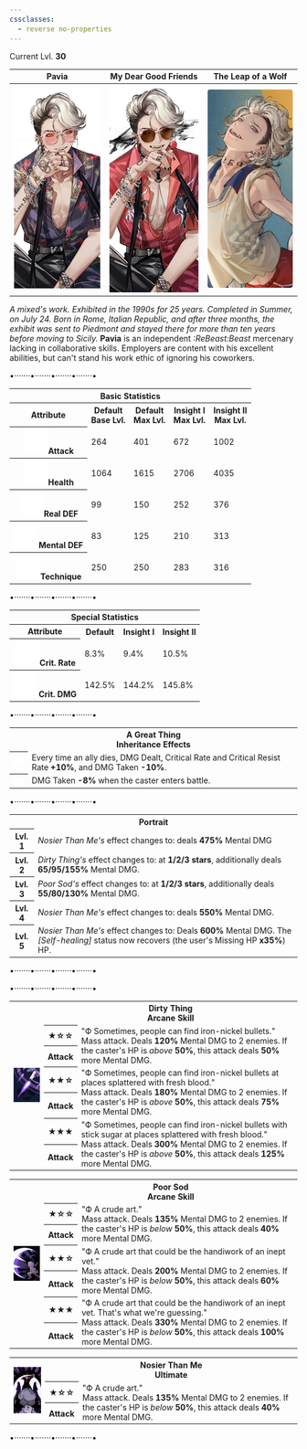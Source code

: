 ```yaml
---
cssclasses:
  - reverse no-properties
---
```

Current Lvl. **30**

| Pavia | My Dear Good Friends | The Leap of a Wolf |
| --- | --- | --- |
| ![](../Images/Characters/Pavia/Pavia.png) | ![](../Images/Characters/Pavia/Pavia_Insight.png) | ![](../Images/Characters/Pavia/Pavia_Costume.png) |
*A mixed's work. Exhibited in the 1990s for 25 years. Completed in Summer, on July 24. Born in Rome, Italian Republic, and after three months, the exhibit was sent to Piedmont and stayed there for more than ten years before moving to Sicily.*
**Pavia**  is an independent *:ReBeast:Beast*  mercenary lacking in collaborative skills. Employers are content with his excellent abilities, but can't stand his work ethic of ignoring his coworkers.

<div class="charts">
<div class="stats">
	<p class="divide">•·······•·······•·······•·······•</p>
	<table>
		<tr><th colspan="5">Basic Statistics</th></tr>
		<tr>
			<th>Attribute</th>
			<th>Default  <br><span>Base Lvl.</span></th>
			<th>Default  <br><span>Max Lvl.</span></th>
			<th>Insight I  <br><span>Max Lvl.</span></th>
			<th>Insight II  <br><span>Max Lvl.</span></th>
		</tr>
		<tr>
			<th><img src="https://raw.githubusercontent.com/lunaria79/Jackalupes-Corner/refs/heads/main/03%20Reverse1999/Images/Attributes/Attack.svg">Attack</th>
			<td>264</td>
			<td>401</td>
			<td>672</td>
			<td>1002</td>
		</tr>
		<tr>
			<th><img src="https://raw.githubusercontent.com/lunaria79/Jackalupes-Corner/refs/heads/main/03%20Reverse1999/Images/Attributes/Health.svg">Health</th>
			<td>1064</td>
			<td>1615</td>
			<td>2706</td>
			<td>4035</td>
		</tr>
		<tr>
			<th><img src="https://raw.githubusercontent.com/lunaria79/Jackalupes-Corner/refs/heads/main/03%20Reverse1999/Images/Attributes/Real%20DEF.svg">Real DEF</th>
			<td>99</td>
			<td>150</td>
			<td>252</td>
			<td>376</td>
		</tr>
		<tr>
			<th><img src="https://raw.githubusercontent.com/lunaria79/Jackalupes-Corner/refs/heads/main/03%20Reverse1999/Images/Attributes/Mental%20DEF.svg">Mental DEF</th>
			<td>83</td>
			<td>125</td>
			<td>210</td>
			<td>313</td>
		</tr>
		<tr>
			<th><img src="https://raw.githubusercontent.com/lunaria79/Jackalupes-Corner/refs/heads/main/03%20Reverse1999/Images/Attributes/Technique.svg">Technique</th>
			<td>250</td>
			<td>250</td>
			<td>283</td>
			<td>316</td>
		</tr>
	</table>
	<p class="divide">•·······•·······•·······•·······•</p>
	<table>
		<tr><th colspan="4">Special Statistics</th></tr>
		<tr>
			<th>Attribute</th>
			<th>Default  </th>
			<th>Insight I</th>
			<th>Insight II </th>
		</tr>
		<tr>
			<th><img src="https://raw.githubusercontent.com/lunaria79/Jackalupes-Corner/refs/heads/main/03%20Reverse1999/Images/Attributes/Crit%20Rate.svg">Crit. Rate</th>
			<td>8.3%</td>
			<td>9.4%</td>
			<td>10.5%</td>
		</tr>
		<tr>
			<th><img src="https://raw.githubusercontent.com/lunaria79/Jackalupes-Corner/refs/heads/main/03%20Reverse1999/Images/Attributes/Crit%20DMG.svg">Crit. DMG</th>
			<td>142.5%</td>
			<td>144.2%</td>
			<td>145.8%</td>
		</tr>
	</table>
	<p class="divide">•·······•·······•·······•·······•</p>
	<table>
	<tr><th colspan="2">A Great Thing <br><span>Inheritance Effects</span></th></tr>
	<tr>
		<th><img src="https://raw.githubusercontent.com/lunaria79/Jackalupes-Corner/refs/heads/main/03%20Reverse1999/Images/Afflatus/Insight.webp"></th>
		<td>Every time an ally dies, DMG Dealt, Critical Rate and Critical Resist Rate <b>+10%</b>, and DMG Taken <b>-10%</b>.</td>
	</tr>
	<tr>
		<th><img src="https://raw.githubusercontent.com/lunaria79/Jackalupes-Corner/refs/heads/main/03%20Reverse1999/Images/Afflatus/Insight%202.webp"></th>
		<td>DMG Taken <b>-8%</b> when the caster enters battle.</td>
	</tr>
	</table>
		<p class="divide">•·······•·······•·······•·······•</p>
	<table>
	<tr><th colspan="2">Portrait</th></tr>
	<tr> <th>Lvl. 1</th> <td><i>Nosier Than Me's</i> effect changes to: deals <b>475%</b> Mental DMG </td> </tr>
	<tr> <th>Lvl. 2</th> <td><i>Dirty Thing's</i> effect changes to: at <b>1/2/3 stars</b>, additionally deals <b>65/95/155%</b> Mental DMG.</td> </tr>
	<tr> <th>Lvl. 3</th> <td> <i>Poor Sod's</i> effect changes to: at <b>1/2/3 stars</b>, additionally deals <b>55/80/130%</b> Mental DMG. </td> </tr>
	<tr> <th>Lvl. 4</th> <td><i>Nosier Than Me's</i> effect changes to: deals <b>550%</b> Mental DMG.  </td> </tr>
	<tr> <th>Lvl. 5</th> <td><i>Nosier Than Me's</i> effect changes to: Deals <b>600%</b> Mental DMG. The <i>[Self-healing]</i> status now recovers (the user's Missing HP <b>x35%</b>) HP.  </td> </tr>
	</table>
	<p class="divide">•·······•·······•·······•·······•</p>
</div>
<div class="attacks">
	<p class="divide">•·······•·······•·······•·······•</p>
	<table style="margin-bottom: 15px;">
		<tr><th rowspan="7"><img src="https://raw.githubusercontent.com/lunaria79/Jackalupes-Corner/refs/heads/main/03%20Reverse1999/Images/Characters/Pavia/Pavia_Skill_Card_1-1.webp"></th>
		<th colspan="3">Dirty Thing <br> <span>Arcane Skill</span> </th>
		</tr>
		<tr>
			<th><b>★</b>☆☆</th>
			<td rowspan="2"> <span>"Ф Sometimes, people can find iron-nickel bullets."</span>
			<br> Mass attack. Deals <b>120%</b> Mental DMG to 2 enemies. If the caster's HP is <i>above</i> <b>50%</b>, this attack deals <b>50%</b> more Mental DMG.</td>
		</tr>
		<tr><th>Attack</th></tr>
		<tr>
			<th><b>★★</b>☆</th>
			<td rowspan="2"> <span>"Ф Sometimes, people can find iron-nickel bullets at places splattered with fresh blood."</span>
			<br> Mass attack. Deals <b>180%</b> Mental DMG to 2 enemies. If the caster's HP is <i>above</i> <b>50%</b>, this attack deals <b>75%</b> more Mental DMG.</td>
		</tr>
		<tr><th>Attack</th></tr>
		<tr>
			<th><b>★★★</b></th>
			<td rowspan="2"> <span>"Ф Sometimes, people can find iron-nickel bullets with stick sugar at places splattered with fresh blood."</span>
			<br> Mass attack. Deals <b>300%</b> Mental DMG to 2 enemies. If the caster's HP is <i>above</i> <b>50%</b>, this attack deals <b>125%</b> more Mental DMG.</td>
		</tr>
		<tr><th>Attack</th></tr>
	</table>
	<table style="margin-bottom: 15px;">
		<tr><th rowspan="7"><img src="https://raw.githubusercontent.com/lunaria79/Jackalupes-Corner/refs/heads/main/03%20Reverse1999/Images/Characters/Pavia/Pavia_Skill_Card_2-1.webp"></th>
		<th colspan="3">Poor Sod <br> <span>Arcane Skill</span> </th>
		</tr>
		<tr>
			<th><b>★</b>☆☆</th>
			<td rowspan="2"> <span>"Ф A crude art."</span>
			<br> Mass attack. Deals <b>135%</b> Mental DMG to 2 enemies. If the caster's HP is <i>below</i> <b>50%</b>, this attack deals <b>40%</b> more Mental DMG.</td>
		</tr>
		<tr><th>Attack</th></tr>
		<tr>
			<th><b>★★</b>☆</th>
			<td rowspan="2"> <span>"Ф A crude art that could be the handiwork of an inept vet."</span>
			<br> Mass attack. Deals <b>200%</b> Mental DMG to 2 enemies. If the caster's HP is <i>below</i> <b>50%</b>, this attack deals <b>60%</b> more Mental DMG.</td>
		</tr>
		<tr><th>Attack</th></tr>
		<tr>
			<th><b>★★★</b></th>
			<td rowspan="2"> <span>"Ф A crude art that could be the handiwork of an inept vet. That's what we're guessing."</span>
			<br> Mass attack. Deals <b>330%</b> Mental DMG to 2 enemies. If the caster's HP is <i>below</i> <b>50%</b>, this attack deals <b>100%</b> more Mental DMG.</td>
		</tr>
		<tr><th>Attack</th></tr>
	</table>
	<table style="margin-bottom: 15px;">
		<tr><th rowspan="4"><img src="https://raw.githubusercontent.com/lunaria79/Jackalupes-Corner/refs/heads/main/03%20Reverse1999/Images/Characters/Pavia/Pavia_Ultimate_Card-1.webp"></th>
		<th colspan="3">Nosier Than Me <br> <span>Ultimate</span> </th>
		</tr>
		<tr>
			<th><b>★</b>☆☆</th>
			<td rowspan="2"> <span>"Ф A crude art."</span>
			<br> Mass attack. Deals <b>135%</b> Mental DMG to 2 enemies. If the caster's HP is <i>below</i> <b>50%</b>, this attack deals <b>40%</b> more Mental DMG.</td>
		</tr>
		<tr><th>Attack</th></tr>
	</table>
	<p class="divide">•·······•·······•·······•·······•</p>
</div>
</div>